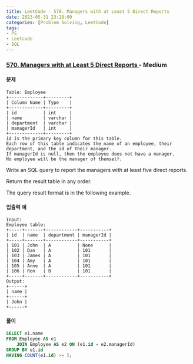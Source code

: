 ```yaml
---
title: LeetCode - 570. Managers with at Least 5 Direct Reports
date: 2023-05-31 23:28:00
categories: [Problem Solving, LeetCode]
tags:
- PS
- Leetcode
- SQL
---
```


### [ 570. Managers with at Least 5 Direct Reports ](https://leetcode.com/problems/managers-with-at-least-5-direct-reports) - Medium

#### 문제

```
Table: Employee
+-------------+---------+
| Column Name | Type    |
+-------------+---------+
| id          | int     |
| name        | varchar |
| department  | varchar |
| managerId   | int     |
+-------------+---------+
id is the primary key column for this table.
Each row of this table indicates the name of an employee, their department, and the id of their manager.
If managerId is null, then the employee does not have a manager.
No employee will be the manager of themself.
```

Write an SQL query to report the managers with at least five direct reports.

Return the result table in any order.

The query result format is in the following example.

#### 입출력 예
```
Input: 
Employee table:
+-----+-------+------------+-----------+
| id  | name  | department | managerId |
+-----+-------+------------+-----------+
| 101 | John  | A          | None      |
| 102 | Dan   | A          | 101       |
| 103 | James | A          | 101       |
| 104 | Amy   | A          | 101       |
| 105 | Anne  | A          | 101       |
| 106 | Ron   | B          | 101       |
+-----+-------+------------+-----------+
Output: 
+------+
| name |
+------+
| John |
+------+
```

#### 풀이
```sql
SELECT e1.name
FROM Employee AS e1
    JOIN Employee AS e2 ON (e1.id = e2.managerId)
GROUP BY e1.id
HAVING COUNT(e1.id) >= 5;
```